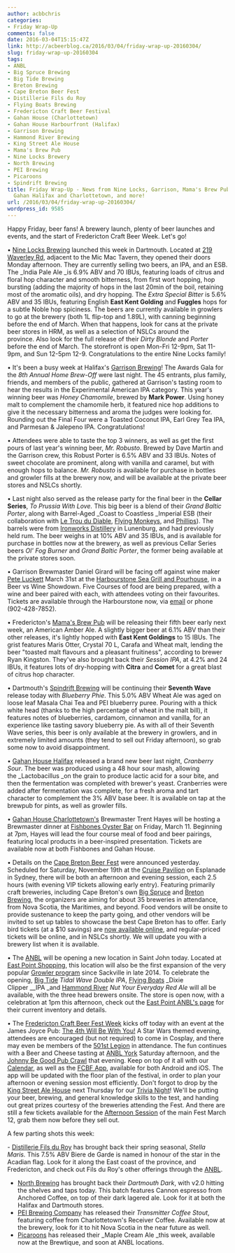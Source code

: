 ```yaml
---
author: acbbchris
categories:
- Friday Wrap-Up
comments: false
date: 2016-03-04T15:15:47Z
link: http://acbeerblog.ca/2016/03/04/friday-wrap-up-20160304/
slug: friday-wrap-up-20160304
tags:
- ANBL
- Big Spruce Brewing
- Big Tide Brewing
- Breton Brewing
- Cape Breton Beer Fest
- Distillerie Fils du Roy
- Flying Boats Brewing
- Fredericton Craft Beer Festival
- Gahan House (Charlottetown)
- Gahan House Harbourfront (Halifax)
- Garrison Brewing
- Hammond River Brewing
- King Street Ale House
- Mama's Brew Pub
- Nine Locks Brewery
- North Brewing
- PEI Brewing
- Picaroons
- Spindrift Brewing
title: Friday Wrap-Up - News from Nine Locks, Garrison, Mama's Brew Pub, Spindrift,
  Gahan Halifax and Charlottetown, and more!
url: /2016/03/04/friday-wrap-up-20160304/
wordpress_id: 9585
---
```


Happy Friday, beer fans! A brewery launch, plenty of beer launches and events, and the start of Fredericton Craft Beer Week. Let's go!

• [Nine Locks Brewing](http://www.ninelocksbrewing.ca) launched this week in Dartmouth. Located at [219 Waverley Rd](https://www.google.ca/maps/place/219+Waverley+Rd,+Dartmouth/data=!4m2!3m1!1s0x4b5a26a0baf23d57:0x81e1c9b5e8a8aa58?sa=X&ved=0ahUKEwj6hNjZ66bLAhUEkIMKHZGqDsMQ8gEIGzAA), adjacent to the Mic Mac Tavern, they opened their doors Monday afternoon. They are currently selling two beers, an IPA, and an ESB. The _India Pale Ale _is 6.9% ABV and 70 IBUs, featuring loads of citrus and floral hop character and smooth bitterness, from first wort hopping, hop bursting (adding the majority of hops in the last 20min of the boil, retaining most of the aromatic oils), and dry hopping. The _Extra Special Bitter_ is 5.6% ABV and 35 IBUs, featuring English **East Kent Golding** and **Fuggles** hops for a subtle Noble hop spiciness. The beers are currently available in growlers to go at the brewery (both 1L flip-top and 1.89L), with canning beginning before the end of March. When that happens, look for cans at the private beer stores in HRM, as well as a selection of NSLCs around the province. Also look for the full release of their _Dirty Blonde_ and _Porter_ before the end of March. The storefront is open Mon-Fri 12-9pm, Sat 11-9pm, and Sun 12-5pm 12-9. Congratulations to the entire Nine Locks family!

• It's been a busy week at Halifax's [Garrison Brewing](http://www.garrisonbrewing.com/)! The Awards Gala for the _8th Annual Home Brew-Off_ were last night. The 45 entrants, plus family, friends, and members of the public, gathered at Garrison's tasting room to hear the results in the Experimental American IPA category. This year's winning beer was _Honey Chamomile_, brewed by **Mark Power**. Using honey malt to complement the chamomile herb, it featured nice hop additions to give it the necessary bitterness and aroma the judges were looking for. Rounding out the Final Four were a Toasted Coconut IPA, Earl Grey Tea IPA, and Parmesan & Jalepeno IPA. Congratulations!

• Attendees were able to taste the top 3 winners, as well as get the first pours of last year's winning beer, _Mr. Robusto_. Brewed by Dave Martin and the Garrison crew, this Robust Porter is 6.5% ABV and 33 IBUs. Notes of sweet chocolate are prominent, along with vanilla and caramel, but with enough hops to balance. _Mr. Robusto_ is available for purchase in bottles and growler fills at the brewery now, and will be available at the private beer stores and NSLCs shortly.

• Last night also served as the release party for the final beer in the **Cellar Series**, _To Prussia With Love._ This big beer is a blend of their _Grand Baltic Porter_, along with Barrel-Aged _Coast to Coastless _Imperial ESB (their collaboration with [Le Trou du Diable](http://troududiable.com/), [Flying Monkeys](http://www.flyingmonkeys.ca/), and [Phillips](https://phillipsbeer.com/)). The barrels were from [Ironworks Distillery](http://www.ironworksdistillery.com/) in Lunenburg, and had previously held rum. The beer weighs in at 10% ABV and 35 IBUs, and is available for purchase in bottles now at the brewery, as well as previous Cellar Series beers _Ol' Fog Burner_ and _Grand Baltic Porter_, the former being available at the private stores soon.

• Garrison Brewmaster Daniel Girard will be facing off against wine maker [Pete Luckett](http://luckettvineyards.com/) March 31st at the [Harbourstone Sea Grill and Pourhouse](http://www.marriott.com/hotel-restaurants/yhzmc-halifax-marriott-harbourfront-hotel/harbourstone/5470933/home-page.mi), in a Beer vs Wine Showdown. Five Courses of food are being prepared, with a wine and beer paired with each, with attendees voting on their favourites. Tickets are available through the Harbourstone now, via [email](mailto:harbourstone@marriott.com) or phone (902-428-7852).

• Fredericton's [Mama's Brew Pub](http://www.mamaspubwesthills.com/) will be releasing their fifth beer early next week, an American Amber Ale. A slightly bigger beer at 6.1% ABV than their other releases, it's lightly hopped with **East Kent Goldings** to 15 IBUs. The grist features Maris Otter, Crystal 70 L, Carafa and Wheat malt, lending the beer "toasted malt flavours and a pleasant fruitiness", according to brewer Ryan Kingston. They've also brought back their _Session IPA_, at 4.2% and 24 IBUs, it features lots of dry-hopping with **Citra** and **Comet** for a great blast of citrus hop character.

• Dartmouth's [Spindrift Brewing](http://spindriftbrewing.com/) will be continuing their **Seventh Wave** release today with _Blueberry Phie_. This 5.0% ABV Wheat Ale was aged on loose leaf Masala Chai Tea and PEI blueberry puree. Pouring with a thick white head (thanks to the high percentage of wheat in the malt bill), it features notes of blueberries, cardamom, cinnamon and vanilla, for an experience like tasting savory blueberry pie. As with all of their Seventh Wave series, this beer is only available at the brewery in growlers, and in extremely limited amounts (they tend to sell out Friday afternoon), so grab some now to avoid disappointment.

• [Gahan House Halifax](http://halifax.gahan.ca/) released a brand new beer last night, _Cranberry Sour_. The beer was produced using a 48 hour sour mash, allowing the _Lactobacillus _on the grain to produce lactic acid for a sour bite, and then the fermentation was completed with brewer's yeast. Cranberries were added after fermentation was complete, for a fresh aroma and tart character to complement the 3% ABV base beer. It is available on tap at the brewpub for pints, as well as growler fills.

• [Gahan House Charlottetown's](http://charlottetown.gahan.ca/) Brewmaster Trent Hayes will be hosting a Brewmaster dinner at [Fishbones Oyster Bar](http://fishbones.ca/) on Friday, March 11. Beginning at 7pm, Hayes will lead the four course meal of food and beer pairings, featuring local products in a beer-inspired presentation. Tickets are available now at both Fishbones and Gahan House.

• Details on the [Cape Breton Beer Fest](http://www.capebretonbeerfest.com/) were announced yesterday. Scheduled for Saturday, November 19th at the [Cruise Pavilion](http://www.sydneyport.ca/joan-harriss-cruise-pavilion/) on Esplanade in Sydney, there will be both an afternoon and evening session, each 2.5 hours (with evening VIP tickets allowing early entry). Featuring primarily craft breweries, including Cape Breton's own [Big Spruce](http://www.bigspruce.ca/) and [Breton Brewing](http://bretonbrewing.ca/), the organizers are aiming for about 35 breweries in attendance, from Nova Scotia, the Maritimes, and beyond. Food vendors will be onsite to provide sustenance to keep the party going, and other vendors will be invited to set up tables to showcase the best Cape Breton has to offer. Early bird tickets (at a $10 savings) are [now available online](http://www.capebretonbeerfest.com/products/cape-breton-craft-beer-festival), and regular-priced tickets will be online, and in NSLCs shortly. We will update you with a brewery list when it is available.

• The [ANBL](http://www.nbliquor.com/) will be opening a new location in Saint John today. Located at [East Point Shopping](http://www.eastpointshopping.ca/), this location will also be the first expansion of the very popular [Growler program](http://www.nbliquor.com/documents/growler.pdf) since Sackville in late 2014. To celebrate the opening, [Big Tide](https://www.facebook.com/Big-Tide-Brewing-Co-301456876447/) _Tidal Wave Double IPA_, [Flying Boats](https://www.facebook.com/pages/Flying-Boats-Brewing/1580598582194710) _Dixie Clipper __IPA _and [Hammond River](https://www.facebook.com/hammondriverbrewery) _Nut Your Everyday Red Ale_ will all be available, with the three head brewers onsite. The store is open now, with a celebration at 1pm this afternoon, check out the [East Point ANBL's page](http://www.nbliquor.com/Home/Stores?StoreSearch=East+Point) for their current inventory and details.

• The [Fredericton Craft Beer Fest Week](http://frederictoncraftbeerfestival.com/) kicks off today with an event at the James Joyce Pub: [The 4th Will Be With You!](https://www.facebook.com/events/174298109597994/) A Star Wars themed evening, attendees are encouraged (but not required) to come in Cosplay, and there may even be members of the [501st Legion](http://501st.ca/) in attendance. The fun continues with a Beer and Cheese tasting at [ANBL York](http://www.nbliquor.com/Home/Stores?StoreSearch=York) Saturday afternoon, and the [Johnny Be Good Pub Crawl](https://www.eventbrite.ca/e/johnny-be-good-pub-crawl-tickets-22186107244) that evening. Keep on top of it all with our [Calendar](https://calendar.google.com/calendar/embed?src=fhr2fap12s7g3h6n265v20hmto%40group.calendar.google.com&ctz=America/Halifax), as well as the [FCBF App](https://attendify.com/app/nzqwnp/), available for both Android and iOS. The app will be updated with the floor plan of the festival, in order to plan your afternoon or evening session most efficiently. Don't forgot to drop by the [King Street Ale House](http://thekingstreetalehouse.ca/) next Thursday for our [Trivia Night](https://www.facebook.com/events/172527969787715/)! We'll be putting your beer, brewing, and general knowledge skills to the test, and handing out great prizes courtesy of the breweries attending the Fest. And there are still a few tickets available for the [Afternoon Session](http://www.eventbrite.ca/e/fredericton-craft-beer-festival-2016-tickets-16266068248) of the main Fest March 12, grab them now before they sell out.

A few parting shots this week:

- [Distillerie Fils du Roy](http://distilleriefilsduroy.com/) has brought back their spring seasonal, _Stella Maris._ This 7.5% ABV Biere de Garde is named in honour of the star in the Acadian flag. Look for it along the East coast of the province, and Fredericton, and check out Fils du Roy's other offerings through the [ANBL](http://www.nbliquor.com/Home/Products?Search=Fils+du+Roy+&Type=Store&NewProductsOnly=false&OrderBy=ProductName&OrderAscending=true&Take=25&Skip=0&ProductClassSelected=&ProductLineSelected=&StoreSelected=&SugarLevelSelected=&VintageSelected=&ShowStores=&ShowSugarLevels=&ShowVintages=&ViewCategorySelected=&GrapeVarietySelected=&ShowGrapeVarieties=&Printable=).
- [North Brewing](http://www.northbrewing.ca/) has brought back their _Dartmouth Dark_, with v2.0 hitting the shelves and taps today. This batch features Cannon espresso from Anchored Coffee, on top of their dark lagered ale. Look for it at both the Halifax and Dartmouth stores.
- [PEI Brewing Company](http://peibrewingcompany.com/) has released their _Transmitter Coffee Stout_, featuring coffee from Charlottetown's Receiver Coffee. Available now at the brewery, look for it to hit Nova Scotia in the near future as well.
- [Picaroons](https://www.facebook.com/picaroons) has released their _Maple Cream Ale _this week, available now at the Brewtique, and soon at ANBL locations.
